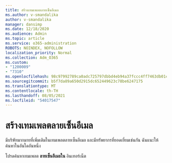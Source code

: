 ```yaml
---
title: สร้างเทมเพลตลายเซ็นอีเมล
ms.author: v-smandalika
author: v-smandalika
manager: dansimp
ms.date: 12/18/2020
ms.audience: Admin
ms.topic: article
ms.service: o365-administration
ROBOTS: NOINDEX, NOFOLLOW
localization_priority: Normal
ms.collection: Adm_O365
ms.custom:
- "1200009"
- "7310"
ms.openlocfilehash: 98c97992789ca0adc725797dbbd4eb94a37fccc4ff7463db01cf4f28e5106174
ms.sourcegitcommit: b5f7da89a650d2915dc652449623c78be6247175
ms.translationtype: MT
ms.contentlocale: th-TH
ms.lasthandoff: 08/05/2021
ms.locfileid: "54017547"
---
```

# <a name="create-an-email-signature-template"></a>สร้างเทมเพลตลายเซ็นอีเมล

มีบริษัทมากมายที่เพิ่มเติมในเทมเพลตลายเซ็นอีเมล และมีทรัพยากรที่ยอดเยี่ยมเช่นกัน ฉันแนะให้ค้นหาในอันใดอันหนึ่ง

โปรดค้นหาเทมเพลต **ลายเซ็นอีเมลใน** อินเทอร์เน็ต